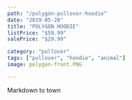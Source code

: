 ```yaml
---
path: "/polygon-pullover-hoodie"
date: "2019-05-28"
title: "POLYGON HOODIE"
listPrice: "$59.99"
salePrice: "$29.99"

category: "pullover"
tags: ["pullover", "hoodie", "animal"]
image: polygon-front.PNG

---
```

Markdown to town